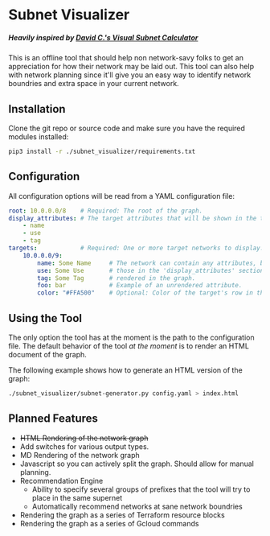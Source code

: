 # Subnet Visualizer
##### Heavily inspired by [David C.'s Visual Subnet Calculator](http://www.davidc.net/sites/default/subnets/subnets.html)

This is an offline tool that should help non network-savy folks to get an appreciation for how their network may be laid out. This tool can also help with network planning since it'll give you an easy way to identify network boundries and extra space in your current network.

## Installation
Clone the git repo or source code and make sure you have the required modules installed:
```bash
pip3 install -r ./subnet_visualizer/requirements.txt
```

## Configuration
All configuration options will be read from a YAML configuration file:
```yaml
root: 10.0.0.0/8    # Required: The root of the graph.
display_attributes: # The target attributes that will be shown in the table.
    - name
    - use
    - tag
targets:            # Required: One or more target networks to display.
    10.0.0.0/9:
        name: Some Name     # The network can contain any attributes, but only
        use: Some Use       # those in the 'display_attributes' section will be
        tag: Some Tag       # rendered in the graph.
        foo: bar            # Example of an unrendered attribute.
        color: "#FFA500"    # Optional: Color of the target's row in the graph.
```

## Using the Tool
The only option the tool has at the moment is the path to the configuration file. The default behavior of the tool _at the moment_ is to render an HTML document of the graph.

The following example shows how to generate an HTML version of the graph:
```bash
./subnet_visualizer/subnet-generator.py config.yaml > index.html
```

## Planned Features
- ~~HTML Rendering of the network graph~~
- Add switches for various output types.
- MD Rendering of the network graph
- Javascript so you can actively split the graph. Should allow for manual planning.
- Recommendation Engine
    - Ability to specify several groups of prefixes that the tool will try to place in the same supernet
    - Automatically recommend networks at sane network boundries
- Rendering the graph as a series of Terraform resource blocks
- Rendering the graph as a series of Gcloud commands
